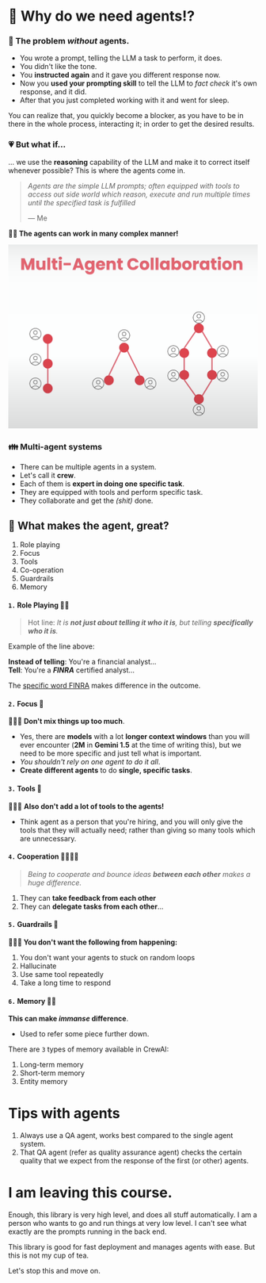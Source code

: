 # 🫧 Why do we need agents!?

### 🔁 The problem *without* agents.

- You wrote a prompt, telling the LLM a task to perform, it does.
- You didn't like the tone.
- You **instructed again** and it gave you different response now.
- Now you **used your prompting skill** to tell the LLM to *fact check* it's own response, and it did.
- After that you just completed working with it and went for sleep.

You can realize that, you quickly become a blocker, as you have to be in there in the whole process, interacting it; in order to get the desired results.

### 💗 But what if...
... we use the **reasoning** capability of the LLM and make it to correct itself whenever possible? This is where the agents come in. 

> *Agents are the simple LLM prompts; often equipped with tools to access out side world which reason, execute and run multiple times until the specified task is fulfilled*
>
> — Me

**🤞🏻 The agents can work in many complex manner!**

![agents-flow](./images/different-agents-workflow.png)

### 👪 Multi-agent systems

- There can be multiple agents in a system.
- Let's call it **crew**.
- Each of them is **expert in doing one specific task**.
- They are equipped with tools and perform specific task.
- They collaborate and get the *(shit)* done.


## 👑 What makes the agent, great?

1. Role playing
2. Focus
3. Tools
4. Co-operation
5. Guardrails
6. Memory

#### `1.` Role Playing 💃🏻 
> Hot line:
> *It is **not just about telling it who it is**, but telling **specifically who it is**.*

Example of the line above:

**Instead of telling**: You're a financial analyst... <br>
**Tell**: You're a ***FINRA*** certified analyst...

The <u>specific word FINRA</u> makes difference in the outcome.

#### `2.` Focus 🎯

🙅🏻‍♂️ **Don't mix things up too much**. 

- Yes, there are **models** with a lot **longer context windows** than you will ever encounter (**2M** in **Gemini 1.5** at the time of writing this), but we need to be more specific and just tell what is important.
- *You shouldn't rely on one agent to do it all*.
- **Create different agents** to do **single, specific tasks**.

#### `3.` Tools 🔨 
🙅🏻‍♂️ **Also don't add a lot of tools to the agents!**

- Think agent as a person that you're hiring, and you will only give the tools that they will actually need; rather than giving so many tools which are unnecessary.

#### `4.` Cooperation 🫱🏻‍🫲🏻

> *Being to cooperate and bounce ideas **between each other** makes a huge difference.*

1. They can **take feedback from each other**
2. They can **delegate tasks from each other**...

#### `5.` Guardrails 🚧

**🙅🏻‍♂️ You don't want the following from happening:**  

1. You don't want your agents to stuck on random loops
2. Hallucinate
3. Use same tool repeatedly
4. Take a long time to respond

#### `6.` Memory 🧠💾

**This can make *immanse* difference**.

- Used to refer some piece further down.

There are `3` types of memory available in CrewAI:

1. Long-term memory
2. Short-term memory
3. Entity memory

# Tips with agents

1. Always use a QA agent, works best compared to the single agent system.
2. That QA agent (refer as quality assurance agent) checks the certain quality that we expect from the response of the first (or other) agents.


# I am leaving this course.
Enough, this library is very high level, and does all stuff automatically. I am a person who wants to go and run things at very low level. I can't see what exactly are the prompts running in the back end.

This library is good for fast deployment and manages agents with ease. But this is not my cup of tea.

Let's stop this and move on.
